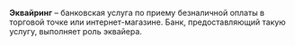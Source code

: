**Эквайринг** – банковская услуга по приему безналичной оплаты в торговой точке или интернет-магазине. Банк, предоставляющий такую услугу, выполняет роль эквайера.

